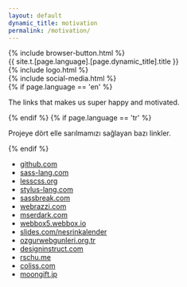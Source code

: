 ```yaml
---
layout: default
dynamic_title: motivation
permalink: /motivation/
---
```


<div class="dn-browser">
  <div class="dn-browser-header">
    {% include browser-button.html %}
    <div class="dn-style--title">{{ site.t.[page.language].[page.dynamic_title].title }}</div>
    {% include logo.html %}
  </div>
  <div class="dn-browser-body">
    <div class="dn-browser-body__item">
      <div class="wrap xl-table xl-gutter-40 xl-top xl-center lg-normal">
        <div class="col xl-width-360 lg-1-1">
          {% include social-media.html %}
        </div>
        <div class="col xl-1-1">
          <div class="dn-content">
            {% if page.language == 'en' %}
              <p>The links that makes us super happy and motivated.</p>
            {% endif %}
            {% if page.language == 'tr' %}
              <p>Projeye dört elle sarılmamızı sağlayan bazı linkler.</p>
            {% endif %}
            <div class="dn-height-16"></div>
            <ul>
              <li><a href="https://github.com/showcases/design-essentials">github.com</a></li>
              <li><a href="http://sass-lang.com/community">sass-lang.com</a></li>
              <li><a href="http://lesscss.org/usage/#frameworks-using-less-grid-systems">lesscss.org</a></li>
              <li><a href="https://github.com/stylus/stylus/wiki">stylus-lang.com</a></li>
              <li><a href="http://sassbreak.com/resources">sassbreak.com</a></li>
              <li><a href="http://webrazzi.com/2015/04/24/flexible-grid-system-turkiye-github">webrazzi.com</a></li>
              <li><a href="http://www.mserdark.com/haftanin-ozeti-4">mserdark.com</a></li>
              <li><a href="http://webbox5.webbox.io/2014/07/25/004">webbox5.webbox.io</a></li>
              <li><a href="http://slides.com/nesrinkalender/htmlmagazin-calistayi">slides.com/nesrinkalender</a></li>
              <li><a href="http://www.ozgurwebgunleri.org.tr/2014/etkinlik-programi-2">ozgurwebgunleri.org.tr</a></li>
              <li><a href="http://designinstruct.com/web-design/flexible-grid-system">designinstruct.com</a></li>
              <li><a href="https://rschu.me/the-history-of-a-nifty-css-flexible-grid-system">rschu.me</a></li>
              <li><a href="http://coliss.com/articles/build-websites/operation/css/css-flexible-grid-system-flexiblegs.html">coliss.com</a></li>
              <li><a href="http://www.moongift.jp/2015/04/flexible-gs-%E3%83%AC%E3%82%B9%E3%83%9D%E3%83%B3%E3%82%B7%E3%83%96%E5%AF%BE%E5%BF%9C%E3%81%AE%E3%82%B0%E3%83%AA%E3%83%83%E3%83%89%E3%83%AC%E3%82%A4%E3%82%A2%E3%82%A6%E3%83%88%E3%83%95%E3%83%AC">moongift.jp</a></li>
            </ul>
          </div>
        </div>
      </div>
    </div>
  </div>
</div>
